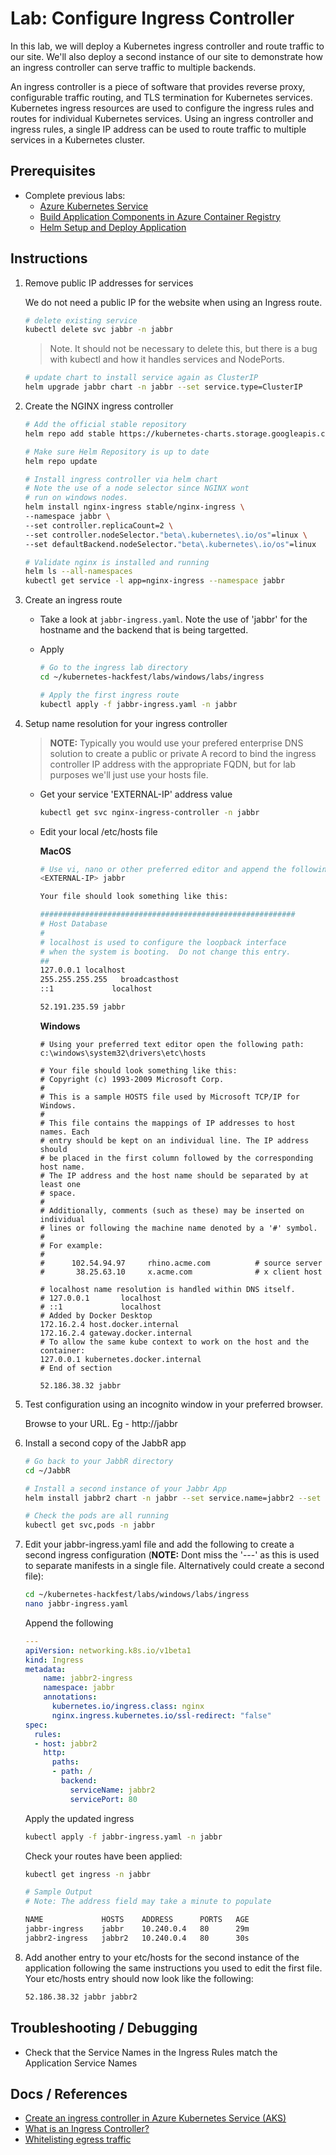 # Lab: Configure Ingress Controller

In this lab, we will deploy a Kubernetes ingress controller and route traffic to our site. We'll also deploy a second instance of our site to demonstrate how an ingress controller can serve traffic to multiple backends.

An ingress controller is a piece of software that provides reverse proxy, configurable traffic routing, and TLS termination for Kubernetes services. Kubernetes ingress resources are used to configure the ingress rules and routes for individual Kubernetes services. Using an ingress controller and ingress rules, a single IP address can be used to route traffic to multiple services in a Kubernetes cluster.

## Prerequisites

* Complete previous labs:
    * [Azure Kubernetes Service](../../create-aks-cluster/README.md)
    * [Build Application Components in Azure Container Registry](../../build-application/README.md)
    * [Helm Setup and Deploy Application](../../helm-setup-deploy/README.md)

## Instructions

1. Remove public IP addresses for services

    We do not need a public IP for the website when using an Ingress route.

    ```bash
    # delete existing service
    kubectl delete svc jabbr -n jabbr
    ```

    > Note. It should not be necessary to delete this, but there is a bug with kubectl and how it handles services and NodePorts. 

    ```bash
    # update chart to install service again as ClusterIP
    helm upgrade jabbr chart -n jabbr --set service.type=ClusterIP
    ```

1. Create the NGINX ingress controller

    ```bash
    # Add the official stable repository
    helm repo add stable https://kubernetes-charts.storage.googleapis.com/

    # Make sure Helm Repository is up to date
    helm repo update

    # Install ingress controller via helm chart
    # Note the use of a node selector since NGINX wont
    # run on windows nodes.
    helm install nginx-ingress stable/nginx-ingress \
    --namespace jabbr \
    --set controller.replicaCount=2 \
    --set controller.nodeSelector."beta\.kubernetes\.io/os"=linux \
    --set defaultBackend.nodeSelector."beta\.kubernetes\.io/os"=linux
    
    # Validate nginx is installed and running
    helm ls --all-namespaces
    kubectl get service -l app=nginx-ingress --namespace jabbr
    ```

1. Create an ingress route

    * Take a look at `jabbr-ingress.yaml`. Note the use of 'jabbr' for the hostname and the backend that is being targetted.

    * Apply

        ```bash
        # Go to the ingress lab directory
        cd ~/kubernetes-hackfest/labs/windows/labs/ingress

        # Apply the first ingress route
        kubectl apply -f jabbr-ingress.yaml -n jabbr
        ```

1. Setup name resolution for your ingress controller
   >**NOTE:** Typically you would use your prefered enterprise DNS solution to create a public or private A record to bind the ingress controller IP address with the appropriate FQDN, but for lab purposes we'll just use your hosts file.
    * Get your service 'EXTERNAL-IP' address value
      ```bash
      kubectl get svc nginx-ingress-controller -n jabbr
      ```
    * Edit your local /etc/hosts file

      **MacOS**
      ```bash
      # Use vi, nano or other preferred editor and append the following to the end of your /etc/hosts file
      <EXTERNAL-IP> jabbr

      Your file should look something like this:

      #########################################################
      # Host Database
      #
      # localhost is used to configure the loopback interface
      # when the system is booting.  Do not change this entry.
      ##
      127.0.0.1	localhost
      255.255.255.255	broadcasthost
      ::1             localhost

      52.191.235.59 jabbr
      ```

      **Windows**
      ```
      # Using your preferred text editor open the following path:
      c:\windows\system32\drivers\etc\hosts

      # Your file should look something like this:
      # Copyright (c) 1993-2009 Microsoft Corp.
      #
      # This is a sample HOSTS file used by Microsoft TCP/IP for Windows.
      #
      # This file contains the mappings of IP addresses to host names. Each
      # entry should be kept on an individual line. The IP address should
      # be placed in the first column followed by the corresponding host name.
      # The IP address and the host name should be separated by at least one
      # space.
      #
      # Additionally, comments (such as these) may be inserted on individual
      # lines or following the machine name denoted by a '#' symbol.
      #
      # For example:
      #
      #      102.54.94.97     rhino.acme.com          # source server
      #       38.25.63.10     x.acme.com              # x client host

      # localhost name resolution is handled within DNS itself.
      #	127.0.0.1       localhost
      #	::1             localhost
      # Added by Docker Desktop
      172.16.2.4 host.docker.internal
      172.16.2.4 gateway.docker.internal
      # To allow the same kube context to work on the host and the container:
      127.0.0.1 kubernetes.docker.internal
      # End of section

      52.186.38.32 jabbr

      ```

1. Test configuration using an incognito window in your preferred browser.

    Browse to your URL. Eg - http://jabbr

1. Install a second copy of the JabbR app

    ```bash
    # Go back to your JabbR directory
    cd ~/JabbR

    # Install a second instance of your Jabbr App
    helm install jabbr2 chart -n jabbr --set service.name=jabbr2 --set service.type=ClusterIP --set deploy.name=jabbr2
    
    # Check the pods are all running
    kubectl get svc,pods -n jabbr
    ```

1. Edit your jabbr-ingress.yaml file and add the following to create a second ingress configuration (**NOTE:** Dont miss the '---' as this is used to separate manifests in a single file. Alternatively could create a second file):

    ```bash
    cd ~/kubernetes-hackfest/labs/windows/labs/ingress
    nano jabbr-ingress.yaml
    ```

    Append the following
    ```yaml
    ---
    apiVersion: networking.k8s.io/v1beta1
    kind: Ingress
    metadata:
        name: jabbr2-ingress
        namespace: jabbr
        annotations:
          kubernetes.io/ingress.class: nginx
          nginx.ingress.kubernetes.io/ssl-redirect: "false"
    spec:
      rules:
      - host: jabbr2
        http:
          paths:
          - path: /
            backend:
              serviceName: jabbr2
              servicePort: 80
    ```

    Apply the updated ingress
    ```bash
    kubectl apply -f jabbr-ingress.yaml -n jabbr
    ```

    Check your routes have been applied:
    ```bash
    kubectl get ingress -n jabbr
    
    # Sample Output
    # Note: The address field may take a minute to populate

    NAME             HOSTS    ADDRESS      PORTS   AGE
    jabbr-ingress    jabbr    10.240.0.4   80      29m
    jabbr2-ingress   jabbr2   10.240.0.4   80      30s
    ```

1. Add another entry to your etc/hosts for the second instance of the application following the same instructions you used to edit the first file. Your etc/hosts entry should now look like the following:

    ```bash
    52.186.38.32 jabbr jabbr2
    ```
## Troubleshooting / Debugging

* Check that the Service Names in the Ingress Rules match the Application Service Names

## Docs / References

* [Create an ingress controller in Azure Kubernetes Service (AKS)](https://docs.microsoft.com/en-us/azure/aks/ingress-basic)
* [What is an Ingress Controller?](https://kubernetes.io/docs/concepts/services-networking/ingress/)
* [Whitelisting egress traffic](https://docs.microsoft.com/en-us/azure/aks/egress)

